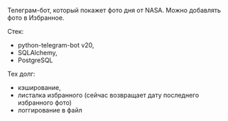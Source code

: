 Телеграм-бот, который покажет фото дня от NASA. 
Можно добавлять фото в Избранное.

Стек: 
- python-telegram-bot v20, 
- SQLAlchemy, 
- PostgreSQL


Тех долг:
- кэширование,
- листалка избранного (сейчас возвращает дату последнего избранного фото)
- логгирование в файл
